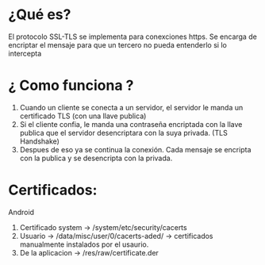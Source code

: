 # ¿Qué es?

El protocolo SSL-TLS se implementa para conexciones https. Se encarga de encriptar el mensaje para que un tercero no pueda entenderlo si lo
intercepta

# ¿ Como funciona ?

1. Cuando un cliente se conecta a un servidor, el servidor le manda un certificado TLS (con una llave publica)
2. Si el cliente confia, le manda una contraseña encriptada con la llave publica que el servidor desencriptara con la suya privada. (TLS Handshake)
3. Despues de eso ya se continua la conexión. Cada mensaje se encripta con la publica y se desencripta con la privada.

# Certificados: 

Android
1. Certificado system -> /system/etc/security/cacerts
2. Usuario -> /data/misc/user/0/cacerts-aded/ -> certificados manualmente instalados por el usaurio.
3. De la aplicacion -> /res/raw/certificate.der


